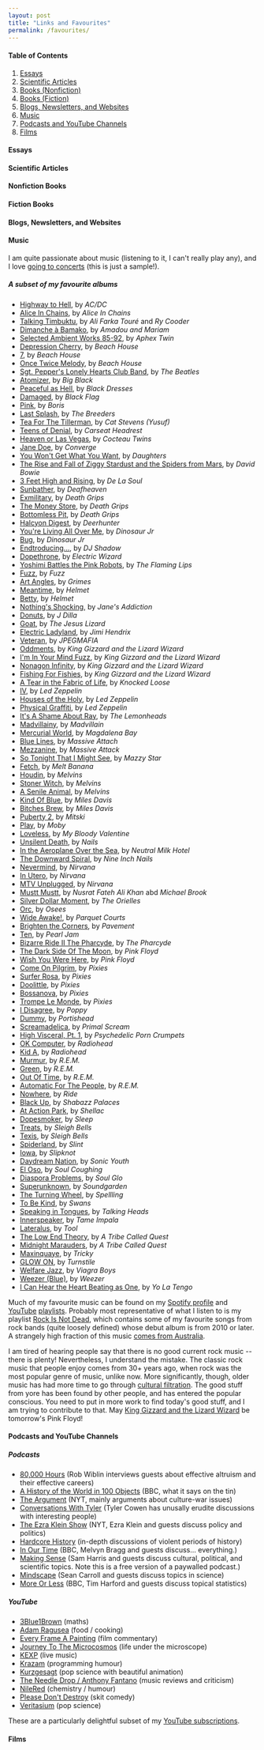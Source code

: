 ```yaml
---
layout: post
title: "Links and Favourites"
permalink: /favourites/
---
```

#### Table of Contents
1. [Essays](#essays)
2. [Scientific Articles](#articles)
3. [Books (Nonfiction)](#nonfiction)
4. [Books (Fiction)](#nonfiction)
5. [Blogs, Newsletters, and Websites](#sites)
6. [Music](#music)
7. [Podcasts and YouTube Channels](#podcasts)
8. [Films](#cinema)

#### Essays <a name="essays"></a>

#### Scientific Articles <a name="articles"></a>

#### Nonfiction Books <a name="nonfiction"></a>

#### Fiction Books <a name="fiction"></a>

#### Blogs, Newsletters, and Websites <a name="sites"></a>

#### Music <a name="music"></a>
I am quite passionate about music (listening to it, I can't really play any), and I love [going to concerts](https://www.salvadorbuse.com/albums/concerts/) (this is just a sample!).

##### A subset of my favourite albums
* [Highway to Hell](https://en.wikipedia.org/wiki/Highway_to_Hell), by *AC/DC*
* [Alice In Chains](https://en.wikipedia.org/wiki/Alice_in_Chains_(album)), by *Alice In Chains*
* [Talking Timbuktu](https://en.wikipedia.org/wiki/Talking_Timbuktu), by *Ali Farka Touré* and *Ry Cooder*
* [Dimanche à Bamako](https://en.wikipedia.org/wiki/Dimanche_à_Bamako), by *Amadou and Mariam*
* [Selected Ambient Works 85-92](https://en.wikipedia.org/wiki/Selected_Ambient_Works_85–92), by *Aphex Twin*
* [Depression Cherry](https://en.wikipedia.org/wiki/Depression_Cherry), by *Beach House*
* [7](https://en.wikipedia.org/wiki/7_(Beach_House_album)), by *Beach House*
* [Once Twice Melody](https://en.wikipedia.org/wiki/Once_Twice_Melody), by *Beach House*
* [Sgt. Pepper's Lonely Hearts Club Band](https://en.wikipedia.org/wiki/Sgt._Pepper's_Lonely_Hearts_Club_Band), by *The Beatles*
* [Atomizer](https://en.wikipedia.org/wiki/Atomizer_(album)), by *Big Black*
* [Peaceful as Hell](https://en.wikipedia.org/wiki/Peaceful_as_Hell), by *Black Dresses*
* [Damaged](https://en.wikipedia.org/wiki/Damaged_(Black_Flag_album)), by *Black Flag*
* [Pink](https://en.wikipedia.org/wiki/Pink_(Boris_album)), by *Boris*
* [Last Splash](https://en.wikipedia.org/wiki/Last_Splash), by *The Breeders*
* [Tea For The Tillerman](https://en.wikipedia.org/wiki/Tea_for_the_Tillerman), by *Cat Stevens (Yusuf)*
* [Teens of Denial](https://en.wikipedia.org/wiki/Teens_of_Denial), by *Carseat Headrest*
* [Heaven or Las Vegas](https://en.wikipedia.org/wiki/Heaven_or_Las_Vegas), by *Cocteau Twins*
* [Jane Doe](https://en.wikipedia.org/wiki/Jane_Doe_(album)), by *Converge*
* [You Won't Get What You Want](https://en.wikipedia.org/wiki/You_Won't_Get_What_You_Want), by *Daughters*
* [The Rise and Fall of Ziggy Stardust and the Spiders from Mars](), by *David Bowie*
* [3 Feet High and Rising](https://en.wikipedia.org/wiki/The_Rise_and_Fall_of_Ziggy_Stardust_and_the_Spiders_from_Mars), by *De La Soul*
* [Sunbather](https://en.wikipedia.org/wiki/Sunbather_(album)), by *Deafheaven*
* [Exmilitary](https://en.wikipedia.org/wiki/Exmilitary), by *Death Grips*
* [The Money Store](https://en.wikipedia.org/wiki/The_Money_Store_(album)), by *Death Grips*
* [Bottomless Pit](https://en.wikipedia.org/wiki/Bottomless_Pit_(album)), by *Death Grips*
* [Halcyon Digest](https://en.wikipedia.org/wiki/Halcyon_Digest), by *Deerhunter*
* [You're Living All Over Me](https://en.wikipedia.org/wiki/You're_Living_All_Over_Me), by *Dinosaur Jr*
* [Bug](https://en.wikipedia.org/wiki/Bug_(Dinosaur_Jr._album)), by *Dinosaur Jr*
* [Endtroducing...](https://en.wikipedia.org/wiki/Endtroducing.....), by *DJ Shadow*
* [Dopethrone](https://en.wikipedia.org/wiki/Dopethrone), by *Electric Wizard*
* [Yoshimi Battles the Pink Robots](https://en.wikipedia.org/wiki/Yoshimi_Battles_the_Pink_Robots), by *The Flaming Lips*
* [Fuzz](https://en.wikipedia.org/wiki/Fuzz_(Fuzz_album)), by *Fuzz*
* [Art Angles](https://en.wikipedia.org/wiki/Art_Angels), by *Grimes*
* [Meantime](https://en.wikipedia.org/wiki/Meantime_(album)), by *Helmet*
* [Betty](https://en.wikipedia.org/wiki/Betty_(Helmet_album)), by *Helmet*
* [Nothing's Shocking](https://en.wikipedia.org/wiki/Nothing's_Shocking), by *Jane's Addiction*
* [Donuts](https://en.wikipedia.org/wiki/Donuts_(album)), by *J Dilla*
* [Goat](https://en.wikipedia.org/wiki/Goat_(album)), by *The Jesus Lizard*
* [Electric Ladyland](https://en.wikipedia.org/wiki/Electric_Ladyland), by *Jimi Hendrix*
* [Veteran](https://en.wikipedia.org/wiki/Veteran_(JPEGMafia_album)), by *JPEGMAFIA*
* [Oddments](https://en.wikipedia.org/wiki/Oddments), by *King Gizzard and the Lizard Wizard*
* [I'm In Your Mind Fuzz](https://en.wikipedia.org/wiki/I%27m_in_Your_Mind_Fuzz), by *King Gizzard and the Lizard Wizard*
* [Nonagon Infinity](https://en.wikipedia.org/wiki/Nonagon_Infinity), by *King Gizzard and the Lizard Wizard*
* [Fishing For Fishies](https://en.wikipedia.org/wiki/Fishing_for_Fishies), by *King Gizzard and the Lizard Wizard*
* [A Tear in the Fabric of Life](https://en.wikipedia.org/wiki/Knocked_Loose), by *Knocked Loose*
* [IV](https://en.wikipedia.org/wiki/Led_Zeppelin_IV), by *Led Zeppelin*
* [Houses of the Holy](https://en.wikipedia.org/wiki/Houses_of_the_Holy), by *Led Zeppelin*
* [Physical Graffiti](https://en.wikipedia.org/wiki/Physical_Graffiti), by *Led Zeppelin*
* [It's A Shame About Ray](https://en.wikipedia.org/wiki/It's_a_Shame_About_Ray), by *The Lemonheads*
* [Madvillainy](https://en.wikipedia.org/wiki/Madvillainy), by *Madvillain*
* [Mercurial World](https://en.wikipedia.org/wiki/Mercurial_World), by *Magdalena Bay*
* [Blue Lines](https://en.wikipedia.org/wiki/Blue_Lines), by *Massive Attach*
* [Mezzanine](https://en.wikipedia.org/wiki/Mezzanine_(album)), by *Massive Attack*
* [So Tonight That I Might See](https://en.wikipedia.org/wiki/So_Tonight_That_I_Might_See), by *Mazzy Star*
* [Fetch](https://en.wikipedia.org/wiki/Fetch_(album)), by *Melt Banana*
* [Houdin](https://en.wikipedia.org/wiki/Houdini_(album)), by *Melvins*
* [Stoner Witch](https://en.wikipedia.org/wiki/Stoner_Witch), by *Melvins*
* [A Senile Animal](https://en.wikipedia.org/wiki/(A)_Senile_Animal), by *Melvins*
* [Kind Of Blue](https://en.wikipedia.org/wiki/Kind_of_Blue), by *Miles Davis*
* [Bitches Brew](https://en.wikipedia.org/wiki/Bitches_Brew), by *Miles Davis*
* [Puberty 2](https://en.wikipedia.org/wiki/Puberty_2), by *Mitski*
* [Play](https://en.wikipedia.org/wiki/Play_(Moby_album)), by *Moby*
* [Loveless](https://en.wikipedia.org/wiki/Loveless_(album)), by *My Bloody Valentine*
* [Unsilent Death](https://en.wikipedia.org/wiki/Unsilent_Death), by *Nails*
* [In the Aeroplane Over the Sea](https://en.wikipedia.org/wiki/In_the_Aeroplane_Over_the_Sea), by *Neutral Milk Hotel*
* [The Downward Spiral](https://en.wikipedia.org/wiki/The_Downward_Spiral), by *Nine Inch Nails*
* [Nevermind](https://en.wikipedia.org/wiki/Nevermind), by *Nirvana*
* [In Utero](https://en.wikipedia.org/wiki/In_Utero), by *Nirvana*
* [MTV Unplugged](https://en.wikipedia.org/wiki/MTV_Unplugged_in_New_York), by *Nirvana*
* [Mustt Mustt](https://en.wikipedia.org/wiki/Mustt_Mustt), by *Nusrat Fateh Ali Khan* abd *Michael Brook*
* [Silver Dollar Moment](https://en.wikipedia.org/wiki/Silver_Dollar_Moment), by *The Orielles*
* [Orc](https://en.wikipedia.org/wiki/Orc_(album)), by *Osees*
* [Wide Awake!](https://en.wikipedia.org/wiki/Wide_Awake!), by *Parquet Courts*
* [Brighten the Corners](https://en.wikipedia.org/wiki/Brighten_the_Corners), by *Pavement*
* [Ten](https://en.wikipedia.org/wiki/Ten_(Pearl_Jam_album)), by *Pearl Jam*
* [Bizarre Ride II The Pharcyde](https://en.wikipedia.org/wiki/Bizarre_Ride_II_the_Pharcyde), by *The Pharcyde*
* [The Dark Side Of The Moon](https://en.wikipedia.org/wiki/The_Dark_Side_of_the_Moon), by *Pink Floyd*
* [Wish You Were Here](https://en.wikipedia.org/wiki/Wish_You_Were_Here_(Pink_Floyd_album)), by *Pink Floyd*
* [Come On Pilgrim](https://en.wikipedia.org/wiki/Come_On_Pilgrim), by *Pixies*
* [Surfer Rosa](https://en.wikipedia.org/wiki/Surfer_Rosa), by *Pixies*
* [Doolittle](https://en.wikipedia.org/wiki/Doolittle_(album)), by *Pixies*
* [Bossanova](https://en.wikipedia.org/wiki/Bossanova_(Pixies_album)), by *Pixies*
* [Trompe Le Monde](https://en.wikipedia.org/wiki/Trompe_le_Monde), by *Pixies*
* [I Disagree](https://en.wikipedia.org/wiki/I_Disagree), by *Poppy*
* [Dummy](https://en.wikipedia.org/wiki/Dummy_(album)), by *Portishead*
* [Screamadelica](https://en.wikipedia.org/wiki/Screamadelica), by *Primal Scream*
* [High Visceral, Pt. 1](https://en.wikipedia.org/wiki/Psychedelic_Porn_Crumpets#Discography), by *Psychedelic Porn Crumpets*
* [OK Computer](https://en.wikipedia.org/wiki/OK_Computer), by *Radiohead*
* [Kid A](https://en.wikipedia.org/wiki/Kid_A), by *Radiohead*
* [Murmur](https://en.wikipedia.org/wiki/Murmur_(album)), by *R.E.M.*
* [Green](https://en.wikipedia.org/wiki/Green_(R.E.M._album)), by *R.E.M.*
* [Out Of Time](https://en.wikipedia.org/wiki/Out_of_Time_(album)), by *R.E.M.*
* [Automatic For The People](https://en.wikipedia.org/wiki/Automatic_for_the_People), by *R.E.M.*
* [Nowhere](https://en.wikipedia.org/wiki/Nowhere_(album)), by *Ride*
* [Black Up](https://en.wikipedia.org/wiki/Black_Up), by *Shabazz Palaces*
* [At Action Park](https://en.wikipedia.org/wiki/At_Action_Park), by *Shellac*
* [Dopesmoker](https://en.wikipedia.org/wiki/Jerusalem_and_Dopesmoker), by *Sleep*
* [Treats](https://en.wikipedia.org/wiki/Treats_(album)), by *Sleigh Bells*
* [Texis](https://en.wikipedia.org/wiki/Texis), by *Sleigh Bells*
* [Spiderland](https://en.wikipedia.org/wiki/Spiderland), by *Slint*
* [Iowa](https://en.wikipedia.org/wiki/Iowa_(album)), by *Slipknot*
* [Daydream Nation](https://en.wikipedia.org/wiki/Daydream_Nation), by *Sonic Youth*
* [El Oso](https://en.wikipedia.org/wiki/El_Oso), by *Soul Coughing*
* [Diaspora Problems](https://soulglophl.bandcamp.com), by *Soul Glo*
* [Superunknown](https://en.wikipedia.org/wiki/Superunknown), by *Soundgarden*
* [The Turning Wheel](https://en.wikipedia.org/wiki/The_Turning_Wheel_(album)), by *Spellling*
* [To Be Kind](https://en.wikipedia.org/wiki/To_Be_Kind), by *Swans*
* [Speaking in Tongues](https://en.wikipedia.org/wiki/Speaking_in_Tongues_(Talking_Heads_album)), by *Talking Heads*
* [Innerspeaker](https://en.wikipedia.org/wiki/Innerspeaker), by *Tame Impala*
* [Lateralus](https://en.wikipedia.org/wiki/Lateralus), by *Tool*
* [The Low End Theory](https://en.wikipedia.org/wiki/The_Low_End_Theory), by *A Tribe Called Quest*
* [Midnight Marauders](https://en.wikipedia.org/wiki/Midnight_Marauders), by *A Tribe Called Quest*
* [Maxinquaye](https://en.wikipedia.org/wiki/Maxinquaye), by *Tricky*
* [GLOW ON](https://en.wikipedia.org/wiki/Glow_On), by *Turnstile*
* [Welfare Jazz](https://en.wikipedia.org/wiki/Welfare_Jazz), by *Viagra Boys*
* [Weezer (Blue)](https://en.wikipedia.org/wiki/Weezer_(Blue_Album)), by *Weezer*
* [I Can Hear the Heart Beating as One](https://en.wikipedia.org/wiki/I_Can_Hear_the_Heart_Beating_as_One), by *Yo La Tengo*

Much of my favourite music can be found on my [Spotify profile](https://open.spotify.com/user/salvador.buse) and [YouTube](https://youtube.com/playlist?list=PLPHPCWozhDfSJrjBZGDp9DdSMRB_Gtq1d) [playlists](https://youtube.com/playlist?list=PLPHPCWozhDfQEn18EoQj6-GXq8NeMnBYE). Probably most representative of what I listen to is my playlist [Rock Is Not Dead](https://open.spotify.com/playlist/4lMNIgmEdxIjDVBzKypjT2), which contains some of my favourite songs from rock bands (quite loosely defined) whose debut album is from 2010 or later. A strangely high fraction of this music [comes from Australia](https://open.spotify.com/playlist/00FFDC7KnG9MbqSopqUpXw?si=f590c86b1fe0408b&pt=f2eb93686cbd654626ede1286f290ca9).

I am tired of hearing people say that there is no good current rock music -- there is plenty! Nevertheless, I understand the mistake. The classic rock music that people enjoy comes from 30+ years ago, when rock was the most popular genre of music, unlike now. More significantly, though, older music has had more time to go through [cultural filtration](https://www.youtube.com/watch?v=TGPVJvHwXgQ). The good stuff from yore has been found by other people, and has entered the popular conscious. You need to put in more work to find today's good stuff, and I am trying to contribute to that. May [King Gizzard and the Lizard Wizard](https://kinggizzardandthelizardwizard.com) be tomorrow's Pink Floyd!

#### Podcasts and YouTube Channels <a name="podcasts"></a>
##### Podcasts
* [80,000 Hours](https://podcasts.apple.com/us/podcast/80-000-hours-podcast-with-rob-wiblin/id1245002988) (Rob Wiblin interviews guests about effective altruism and their effective careers)
* [A History of the World in 100 Objects](https://podcasts.apple.com/us/podcast/a-history-of-the-world-in-100-objects/id351096296) (BBC, what it says on the tin)
* [The Argument](https://podcasts.apple.com/us/podcast/the-argument/id1438024613) (NYT, mainly arguments about culture-war issues)
* [Conversations With Tyler](https://podcasts.apple.com/us/podcast/conversations-with-tyler/id983795625) (Tyler Cowen has unusally erudite discussions with interesting people)
* [The Ezra Klein Show](https://podcasts.apple.com/us/podcast/the-ezra-klein-show/id1548604447) (NYT, Ezra Klein and guests discuss policy and politics)
* [Hardcore History](https://podcasts.apple.com/us/podcast/dan-carlins-hardcore-history/id173001861) (in-depth discussions of violent periods of history)
* [In Our Time](https://podcasts.apple.com/us/podcast/in-our-time/id73330895) (BBC, Melvyn Bragg and guests discuss... everything.)
* [Making Sense](https://podcasts.apple.com/us/podcast/making-sense-with-sam-harris/id733163012) (Sam Harris and guests discuss cultural, political, and scientific topics. Note this is a free version of a paywalled podcast.)
* [Mindscape](https://podcasts.apple.com/us/podcast/sean-carrolls-mindscape-science-society-philosophy/id1406534739) (Sean Carroll and guests discuss topics in science)
* [More Or Less](https://podcasts.apple.com/us/podcast/more-or-less-behind-the-stats/id267300884) (BBC, Tim Harford and guests discuss topical statistics)

##### YouTube
* [3Blue1Brown](https://www.youtube.com/channel/UCYO_jab_esuFRV4b17AJtAw) (maths)
* [Adam Ragusea](https://www.youtube.com/user/aragusea) (food / cooking)
* [Every Frame A Painting](https://www.youtube.com/user/everyframeapainting) (film commentary)
* [Journey To The Microcosmos](https://www.youtube.com/c/microcosmos) (life under the microscope)
* [KEXP](https://www.youtube.com/user/kexpradio) (live music)
* [Krazam](https://www.youtube.com/channel/UCgBVkKoOAr3ajSdFFLp13_A) (programming humour)
* [Kurzgesagt](https://www.youtube.com/user/Kurzgesagt) (pop science with beautiful animation)
* [The Needle Drop / Anthony Fantano](https://www.youtube.com/user/theneedledrop) (music reviews and criticism)
* [NileRed](https://www.youtube.com/user/TheRedNile) (chemistry / humour)
* [Please Don't Destroy](https://www.youtube.com/channel/UChXXIaUWGX79JlKTOaSf1Kw) (skit comedy)
* [Veritasium](https://www.youtube.com/user/1veritasium) (pop science)

These are a particularly delightful subset of my [YouTube subscriptions](https://www.youtube.com/user/XerxesAtra/channels).

#### Films <a name="cinema"></a>
